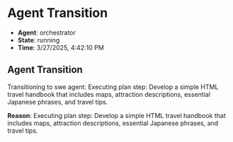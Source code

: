 # Agent Transition

- **Agent**: orchestrator
- **State**: running
- **Time**: 3/27/2025, 4:42:10 PM

## Agent Transition

Transitioning to swe agent: Executing plan step: Develop a simple HTML travel handbook that includes maps, attraction descriptions, essential Japanese phrases, and travel tips.

**Reason**: Executing plan step: Develop a simple HTML travel handbook that includes maps, attraction descriptions, essential Japanese phrases, and travel tips.

